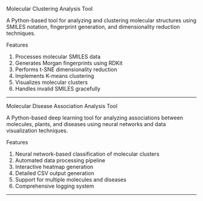 
Molecular Clustering Analysis Tool

A Python-based tool for analyzing and clustering molecular structures using SMILES notation, fingerprint generation, and dimensionality reduction techniques.

Features
1. Processes molecular SMILES data
2. Generates Morgan fingerprints using RDKit
3. Performs t-SNE dimensionality reduction
4. Implements K-means clustering
5. Visualizes molecular clusters
6. Handles invalid SMILES gracefully
-------------------------------------------------------------------------------------------------------------------------------------------------------------
Molecular Disease Association Analysis Tool

A Python-based deep learning tool for analyzing associations between molecules, plants, and diseases using neural networks and data visualization techniques.

Features
1. Neural network-based classification of molecular clusters
2. Automated data processing pipeline
3. Interactive heatmap generation
4. Detailed CSV output generation
5. Support for multiple molecules and diseases
6. Comprehensive logging system
----------------------------------------------------------------------------------------------------------------------
